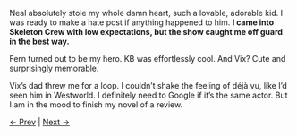 Neal absolutely stole my whole damn heart, such a lovable, adorable kid. I was ready to make a hate post if anything happened to him. **I came into Skeleton Crew with low expectations, but the show caught me off guard in the best way.**

Fern turned out to be my hero. KB was effortlessly cool. And Vix? Cute and surprisingly memorable.

Vix’s dad threw me for a loop. I couldn’t shake the feeling of déjà vu, like I’d seen him in Westworld. I definitely need to Google if it’s the same actor. But I am in the mood to finish my novel of a review.

[← Prev](Chapter%2013%20-%20Ahsoka) | [Next →](Chapter%2015%20-%20Droids)